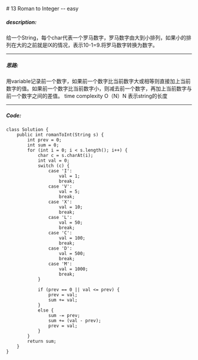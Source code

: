   \# 13 Roman to Integer -- easy
##### description:
给一个String，每个char代表一个罗马数字，罗马数字由大到小排列，如果小的排列在大的之前就是IX的情况，表示10-1=9.将罗马数字转换为数字。
****************
##### 思路:
用variable记录前一个数字，如果前一个数字比当前数字大或相等则直接加上当前数字的值。如果前一个数字比当前数字小，则减去前一个数字，再加上当前数字与前一个数字之间的差值。
time complexity O（N）N 表示string的长度
********
##### Code:
```
class Solution {
    public int romanToInt(String s) {
        int prev = 0;
        int sum = 0;
        for (int i = 0; i < s.length(); i++) {
            char c = s.charAt(i);
            int val = 0;
            switch (c) {
                case 'I':
                    val = 1;
                    break;
                case 'V':
                    val = 5;
                    break;
                case 'X':
                    val = 10;
                    break;
                case 'L':
                    val = 50;
                    break;
                case 'C':
                    val = 100;
                    break;
                case 'D':
                    val = 500;
                    break;
                case 'M':
                    val = 1000;
                    break;
            }

            if (prev == 0 || val <= prev) {
                prev = val;
                sum += val;
            }
            else {
                sum -= prev;
                sum += (val - prev);
                prev = val;
            }
        }
        return sum;
    }
}
```
